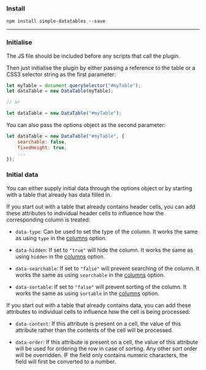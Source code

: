 ### Install

```
npm install simple-datatables --save
```

---

### Initialise

The JS file should be included before any scripts that call the plugin.

Then just initialise the plugin by either passing a reference to the table or a CSS3 selector string as the first parameter:

```javascript
let myTable = document.querySelector("#myTable");
let dataTable = new DataTable(myTable);

// or

let dataTable = new DataTable("#myTable");

```

You can also pass the options object as the second parameter:

```javascript
let dataTable = new DataTable("#myTable", {
    searchable: false,
    fixedHeight: true,
    ...
});
```

### Initial data

You can either supply initial data through the options object or by starting with a table that already has data filled in.

If you start out with a table that already contains header cells, you can add these attributes to individual header cells
to influence how the corresponding column is treated:

* `data-type`: Can be used to set the type of the column. It works the same as using `type` in the [columns](columns) option.

* `data-hidden`: If set to `"true"` will hide the column. It works the same as using `hidden` in the [columns](columns) option.

* `data-searchable`: If set to `"false"` will prevent searching of the column. It works the same as using `searchable` in the [columns](columns) option.

* `data-sortable`: If set to `"false"` will prevent sorting of the column. It works the same as using `sortable` in the [columns](columns) option.

If you start out with a table that already contains data, you can add these attributes to individual cells to influence how
the cell is being processed:

* `data-content`: If this attribute is present on a cell, the value of this attribute rather than the contents of the cell
will be processed.

* `data-order`: If this attribute is present on a cell, the value of this attribute will be used for ordering the row in case
of sorting. Any other sort order will be overridden. IF the field only contains numeric characters, the field will first
be converted to a number.
